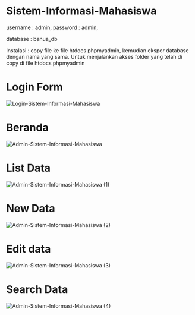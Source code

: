 # Sistem-Informasi-Mahasiswa

username : admin,
password : admin,

database : banua_db

Instalasi : copy file ke file htdocs phpmyadmin, kemudian ekspor database dengan nama yang sama. Untuk menjalankan akses folder yang telah di copy di file htdocs phpmyadmin

# Login Form
![Login-Sistem-Informasi-Mahasiswa](https://user-images.githubusercontent.com/121206148/214781166-28c787b3-91df-4c18-aca8-820204c9b7f6.png)

# Beranda
![Admin-Sistem-Informasi-Mahasiswa](https://user-images.githubusercontent.com/121206148/214780816-094f45de-f245-45e2-8f14-223273a170d3.png)

# List Data
![Admin-Sistem-Informasi-Mahasiswa (1)](https://user-images.githubusercontent.com/121206148/214780964-d9915026-26ee-48bc-9305-4485005f147e.png)

# New Data
![Admin-Sistem-Informasi-Mahasiswa (2)](https://user-images.githubusercontent.com/121206148/214780987-1a47f4dc-8405-42f1-82ea-73bb7fa09fb2.png)

# Edit data
![Admin-Sistem-Informasi-Mahasiswa (3)](https://user-images.githubusercontent.com/121206148/214781010-f0e3643e-fa56-4333-821f-0db9b8e4d489.png)

# Search Data
![Admin-Sistem-Informasi-Mahasiswa (4)](https://user-images.githubusercontent.com/121206148/214781053-1bb82ce0-06c7-443a-9d14-51ffc69c8a3f.png)
